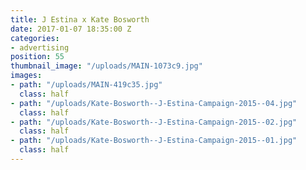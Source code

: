 ```yaml
---
title: J Estina x Kate Bosworth
date: 2017-01-07 18:35:00 Z
categories:
- advertising
position: 55
thumbnail_image: "/uploads/MAIN-1073c9.jpg"
images:
- path: "/uploads/MAIN-419c35.jpg"
  class: half
- path: "/uploads/Kate-Bosworth--J-Estina-Campaign-2015--04.jpg"
  class: half
- path: "/uploads/Kate-Bosworth--J-Estina-Campaign-2015--02.jpg"
  class: half
- path: "/uploads/Kate-Bosworth--J-Estina-Campaign-2015--01.jpg"
  class: half
---
```



